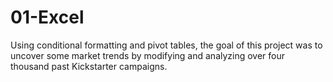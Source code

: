 # 01-Excel
Using conditional formatting and pivot tables, the goal of this project was to uncover some market trends by modifying and analyzing over four thousand past Kickstarter campaigns.
